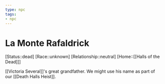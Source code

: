 ```yaml
---
type: npc
tags: 
- npc
---
```


# La Monte Rafaldrick
[Status::dead]
[Race::unknown]
[Relationship::neutral]
[Home::[[Halls of the Dead]]]

[[Victoria Several]]'s great grandfather. We might use his name as part of our [[Death Halls Heist]].